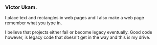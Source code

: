 ### Victor Ukam.
I place text and rectangles in web pages and I also make a web page remember what you type in.

I believe that projects either fail or become legacy eventually.
Good code however, is legacy code that doesn't get in the way and this is my drive.
